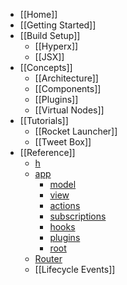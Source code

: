 * [[Home]]
* [[Getting Started]]
* [[Build Setup]]
  * [[Hyperx]]
  * [[JSX]]
* [[Concepts]]
  * [[Architecture]]
  * [[Components]]
  * [[Plugins]]
  * [[Virtual Nodes]]
* [[Tutorials]]
  * [[Rocket Launcher]]
  * [[Tweet Box]]
* [[Reference]]
  * [h](/hyperapp/hyperapp/wiki/api#h- "Hyperscript-style virtual node factory function")
  * [app](/hyperapp/hyperapp/wiki/api#app-)
    * [model](/hyperapp/hyperapp/wiki/api#model)
    * [view](/hyperapp/hyperapp/wiki/api#view)
    * [actions](/hyperapp/hyperapp/wiki/api#actions)
    * [subscriptions](/hyperapp/hyperapp/wiki/api#subscriptions)
    * [hooks](/hyperapp/hyperapp/wiki/api#hooks)
    * [plugins](/hyperapp/hyperapp/wiki/api#plugins)
    * [root](/hyperapp/hyperapp/wiki/api#root)
  * [Router](/hyperapp/hyperapp/wiki/api#Router)
  * [[Lifecycle Events]]



